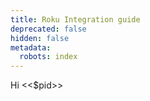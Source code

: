 ```yaml
---
title: Roku Integration guide
deprecated: false
hidden: false
metadata:
  robots: index
---
```

Hi \<\<$pid>>